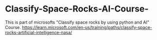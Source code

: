 # Classify-Space-Rocks-AI-Course-
This is part of microsofts "Classify space rocks by using python and AI" Course.
https://learn.microsoft.com/en-us/training/paths/classify-space-rocks-artificial-intelligence-nasa/